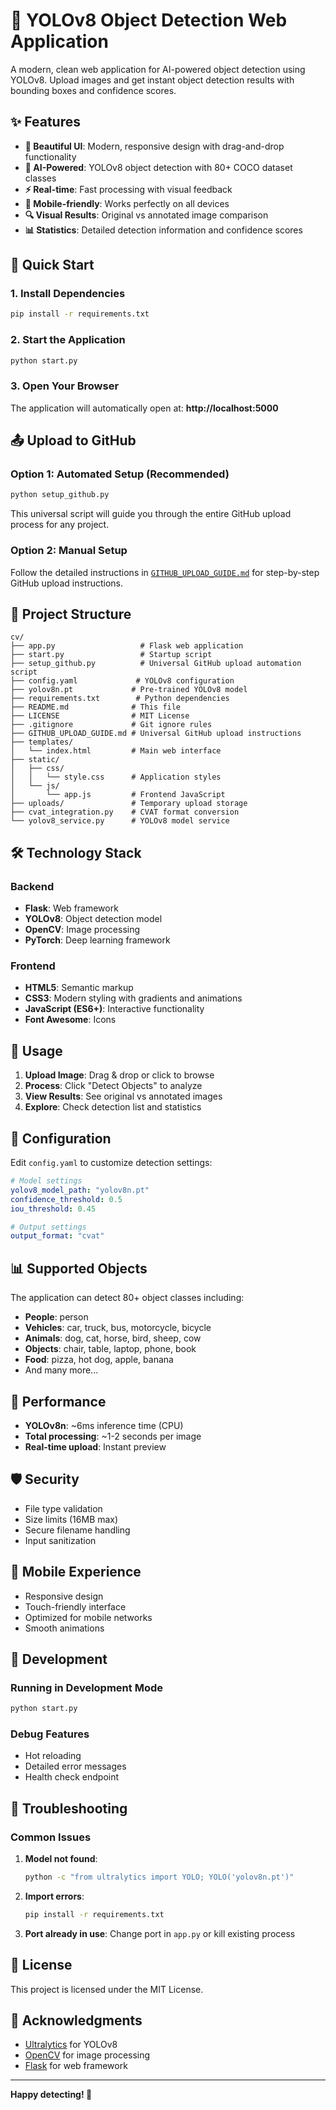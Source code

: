 # 🎯 YOLOv8 Object Detection Web Application

A modern, clean web application for AI-powered object detection using YOLOv8. Upload images and get instant object detection results with bounding boxes and confidence scores.

## ✨ Features

- **🎨 Beautiful UI**: Modern, responsive design with drag-and-drop functionality
- **🤖 AI-Powered**: YOLOv8 object detection with 80+ COCO dataset classes
- **⚡ Real-time**: Fast processing with visual feedback
- **📱 Mobile-friendly**: Works perfectly on all devices
- **🔍 Visual Results**: Original vs annotated image comparison
- **📊 Statistics**: Detailed detection information and confidence scores

## 🚀 Quick Start

### 1. Install Dependencies
```bash
pip install -r requirements.txt
```

### 2. Start the Application
```bash
python start.py
```

### 3. Open Your Browser
The application will automatically open at: **http://localhost:5000**

## 📤 Upload to GitHub

### Option 1: Automated Setup (Recommended)
```bash
python setup_github.py
```
This universal script will guide you through the entire GitHub upload process for any project.

### Option 2: Manual Setup
Follow the detailed instructions in [`GITHUB_UPLOAD_GUIDE.md`](GITHUB_UPLOAD_GUIDE.md) for step-by-step GitHub upload instructions.

## 📁 Project Structure

```
cv/
├── app.py                   # Flask web application
├── start.py                 # Startup script
├── setup_github.py          # Universal GitHub upload automation script
├── config.yaml             # YOLOv8 configuration
├── yolov8n.pt             # Pre-trained YOLOv8 model
├── requirements.txt        # Python dependencies
├── README.md              # This file
├── LICENSE                # MIT License
├── .gitignore             # Git ignore rules
├── GITHUB_UPLOAD_GUIDE.md # Universal GitHub upload instructions
├── templates/
│   └── index.html         # Main web interface
├── static/
│   ├── css/
│   │   └── style.css      # Application styles
│   └── js/
│       └── app.js         # Frontend JavaScript
├── uploads/               # Temporary upload storage
├── cvat_integration.py    # CVAT format conversion
└── yolov8_service.py      # YOLOv8 model service
```

## 🛠️ Technology Stack

### Backend
- **Flask**: Web framework
- **YOLOv8**: Object detection model
- **OpenCV**: Image processing
- **PyTorch**: Deep learning framework

### Frontend
- **HTML5**: Semantic markup
- **CSS3**: Modern styling with gradients and animations
- **JavaScript (ES6+)**: Interactive functionality
- **Font Awesome**: Icons

## 🎯 Usage

1. **Upload Image**: Drag & drop or click to browse
2. **Process**: Click "Detect Objects" to analyze
3. **View Results**: See original vs annotated images
4. **Explore**: Check detection list and statistics

## 🔧 Configuration

Edit `config.yaml` to customize detection settings:

```yaml
# Model settings
yolov8_model_path: "yolov8n.pt"
confidence_threshold: 0.5
iou_threshold: 0.45

# Output settings
output_format: "cvat"
```

## 📊 Supported Objects

The application can detect 80+ object classes including:
- **People**: person
- **Vehicles**: car, truck, bus, motorcycle, bicycle
- **Animals**: dog, cat, horse, bird, sheep, cow
- **Objects**: chair, table, laptop, phone, book
- **Food**: pizza, hot dog, apple, banana
- And many more...

## 🚀 Performance

- **YOLOv8n**: ~6ms inference time (CPU)
- **Total processing**: ~1-2 seconds per image
- **Real-time upload**: Instant preview

## 🛡️ Security

- File type validation
- Size limits (16MB max)
- Secure filename handling
- Input sanitization

## 📱 Mobile Experience

- Responsive design
- Touch-friendly interface
- Optimized for mobile networks
- Smooth animations

## 🔄 Development

### Running in Development Mode
```bash
python start.py
```

### Debug Features
- Hot reloading
- Detailed error messages
- Health check endpoint

## 🐛 Troubleshooting

### Common Issues

1. **Model not found**:
   ```bash
   python -c "from ultralytics import YOLO; YOLO('yolov8n.pt')"
   ```

2. **Import errors**:
   ```bash
   pip install -r requirements.txt
   ```

3. **Port already in use**:
   Change port in `app.py` or kill existing process

## 📄 License

This project is licensed under the MIT License.

## 🙏 Acknowledgments

- [Ultralytics](https://github.com/ultralytics/ultralytics) for YOLOv8
- [OpenCV](https://opencv.org/) for image processing
- [Flask](https://flask.palletsprojects.com/) for web framework

---

**Happy detecting! 🎯**

